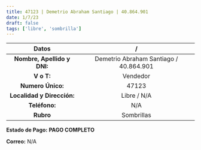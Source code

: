 ```yaml
---
title: 47123 | Demetrio Abraham Santiago | 40.864.901
date: 1/7/23
draft: false
tags: ['libre', 'sombrilla']
---
```


|          **Datos**          |                    /                   |
|:---------------------------:|:--------------------------------------:|
| **Nombre, Apellido y DNI:** | Demetrio Abraham Santiago / 40.864.901 |
|          **V o T:**         |                Vendedor                |
|      **Numero Único:**      |                  47123                 |
|  **Localidad y Dirección:** |               Libre / N/A              |
|        **Teléfono:**        |                   N/A                  |
|          **Rubro**          |               Sombrillas               |

**Estado de Pago:** **PAGO COMPLETO**

**Correo:** N/A
